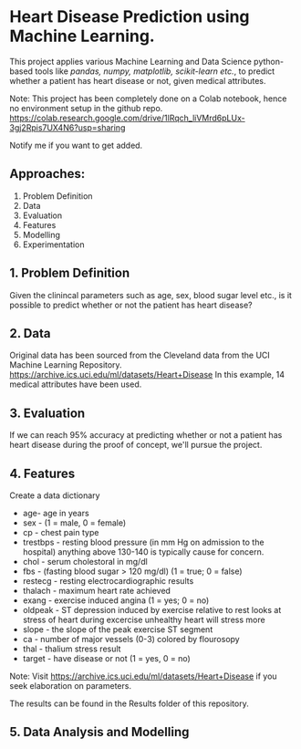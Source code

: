 # Heart Disease Prediction using Machine Learning.

This project applies various Machine Learning and Data Science python-based tools like *pandas, numpy, matplotlib, scikit-learn etc.*, to predict whether a patient has heart disease or not, given medical attributes.

Note: This project has been completely done on a Colab notebook, hence no environment setup in the github repo.
https://colab.research.google.com/drive/1lRqch_liVMrd6pLUx-3gj2Rpis7UX4N6?usp=sharing

Notify me if you want to get added.

## Approaches:
1) Problem Definition
2) Data
3) Evaluation
4) Features
5) Modelling
6) Experimentation

## 1. Problem Definition

Given the clinincal parameters such as age, sex, blood sugar level etc., is it possible to predict whether or not the patient has heart disease?

## 2. Data

Original data has been sourced from the Cleveland data from the UCI Machine Learning Repository. https://archive.ics.uci.edu/ml/datasets/Heart+Disease
In this example, 14 medical attributes have been used.

## 3. Evaluation

If we can reach 95% accuracy at predicting whether or not a patient has heart disease during the proof of concept, we'll pursue the project.

## 4. Features

Create a data dictionary

* age- age in years
* sex - (1 = male, 0 = female)
* cp - chest pain type
* trestbps - resting blood pressure (in mm Hg on admission to the hospital) anything above 130-140 is typically cause for concern.
* chol - serum cholestoral in mg/dl
* fbs - (fasting blood sugar > 120 mg/dl) (1 = true; 0 = false)
* restecg - resting electrocardiographic results
* thalach - maximum heart rate achieved
* exang - exercise induced angina (1 = yes; 0 = no)
* oldpeak - ST depression induced by exercise relative to rest looks at stress of heart during excercise unhealthy heart will stress more
* slope - the slope of the peak exercise ST segment
* ca - number of major vessels (0-3) colored by flourosopy
* thal - thalium stress result
* target - have disease or not (1 = yes, 0 = no)

Note: Visit https://archive.ics.uci.edu/ml/datasets/Heart+Disease if you seek elaboration on parameters.

The results can be found in the Results folder of this repository.

## 5. Data Analysis and Modelling

